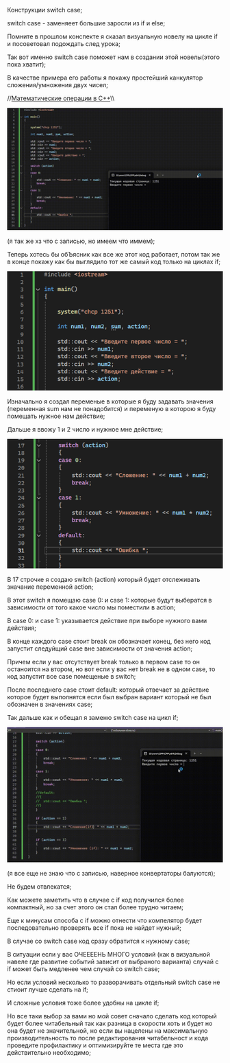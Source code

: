 Конструкции switch case;

switch case - заменяеет большие заросли из if и else;

Помните в прошлом конспекте я сказал визуальную новелу на цикле if и посоветовал подождать след урока;

Так вот именно switch case поможет нам в создании этой новелы(этого пока хватит);

В качестве примера его работы я покажу простейший канкулятор сложения/умножения двух чисел;

//[Математические операции в C++](https://github.com/L1ghtsitte/CPP/blob/main/info/math/math_operation.png)\\\

![Тут код](https://github.com/L1ghtsitte/CPP/blob/main/lessons/lesson%204/switch_case_1.gif)

(я так же хз что с записью, но имеем что иммем);

Теперь хотесь бы обЪясник как все же этот код работает, потом так же в конце покажу как бы выглядило тот же самый код только на циклах if;

![Тут код](https://github.com/L1ghtsitte/CPP/blob/main/lessons/lesson%204/switch_case_2.png)

Изначально я создал переменые в которые я буду задавать значения (переменная sum нам не понадобится) и переменую в которою я буду помещать нужное нам действие;

Дальше я ввожу 1 и 2 число и нужное мне действие;

![Тут код](https://github.com/L1ghtsitte/CPP/blob/main/lessons/lesson%204/switch_case_3.png)

В 17 строчке я создаю switch (action) который будет отслеживать значание переменной action;

В этот switch я помещаю case 0: и case 1: которые будут выбератся в зависимости от того какое число мы поместили в action;

В case 0: и case 1: указывается действие при выборе нужного вами действия;

В конце каждого case стоит break он обозначает конец, без него код запустит следуйщий case вне зависимости от значения action;

Причем если у вас отсутствует break только в первом case то он останоится на втором, но вот если у вас нет break не в одном case, то код запустит все case помещеные в switch;

После последнего case стоит default: который отвечает за действие которое будет выполнятся если был выбран вариант который не был обозначен в значениях case;

Так дальше как и обещал я заменю switch case на цикл if;

![Тут код](https://github.com/L1ghtsitte/CPP/blob/main/lessons/lesson%204/switch_case_4.gif)

(я все еще не знаю что с записью, наверное конвертаторы балуются);

Не будем отвлекатся;

Как можете заметить что в случае с if код получился более компактный, но за счет этого он стал более трудно читаем;

Еще к минусам способа с if можно отнести что компелятор будет последовательно проверять все if пока не найдет нужный;

В случае со switch case код сразу обратится к нужному case;

В ситуации если у вас ОЧЕЕЕЕНЬ МНОГО условий (как в визуальной навеле где развитие событий зависит от выбраного варианта) случай с if может быть медленее чем случай со switch case;

Но если условий несколько то разворачивать отдельный switch case не стиоит лучше сделать на if;

И сложные условия тоже более удобны на цикле if;

Но все таки выбор за вами но мой совет сначало сделать код который будет более читабельный так как разница в скорости хоть и будет но она будет не значительной, но если вы нацелены на максимальную производительность то после редактирования читабельност
и кода проведите профилактику и оптимизируйте те места где это действительно необходимо;
